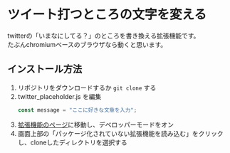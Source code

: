 # ツイート打つところの文字を変える
twitterの「いまなにしてる？」のところを書き換える拡張機能です。  
たぶんchromiumベースのブラウザなら動くと思います。
## インストール方法
1. リポジトリをダウンロードするか ```git clone``` する
1. twitter_placeholder.js を編集
    ```JavaScript:twitter_placeholder.js
    const message = "ここに好きな文章を入力";
    ```
1. [拡張機能のページ](chrome://extensions/)に移動し、デベロッパーモードをオン
1. 画面上部の「パッケージ化されていない拡張機能を読み込む」をクリックし、cloneしたディレクトリを選択する